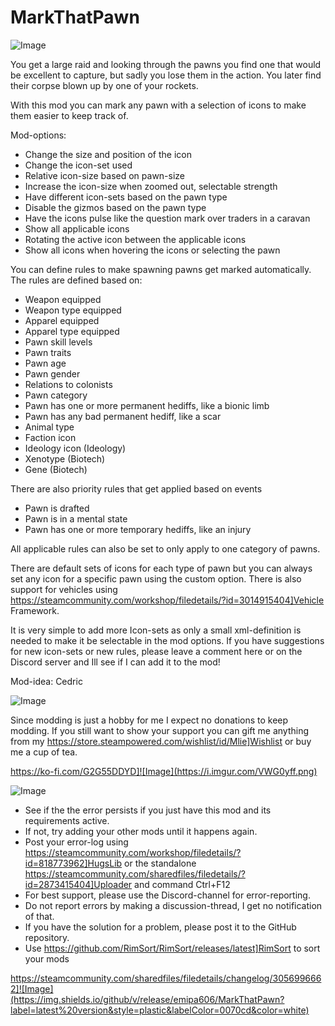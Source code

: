 # MarkThatPawn

![Image](https://i.imgur.com/iCj5o7O.png)


You get a large raid and looking through the pawns you find one that would be excellent to capture, but sadly you lose them in the action. You later find their corpse blown up by one of your rockets.

With this mod you can mark any pawn with a selection of icons to make them easier to keep track of.

Mod-options:


- Change the size and position of the icon
- Change the icon-set used 
- Relative icon-size based on pawn-size
- Increase the icon-size when zoomed out, selectable strength
- Have different icon-sets based on the pawn type
- Disable the gizmos based on the pawn type
- Have the icons pulse like the question mark over traders in a caravan
- Show all applicable icons
- Rotating the active icon between the applicable icons
- Show all icons when hovering the icons or selecting the pawn



You can define rules to make spawning pawns get marked automatically. The rules are defined based on:


- Weapon equipped
- Weapon type equipped
- Apparel equipped
- Apparel type equipped
- Pawn skill levels
- Pawn traits
- Pawn age
- Pawn gender
- Relations to colonists
- Pawn category
- Pawn has one or more permanent hediffs, like a bionic limb
- Pawn has any bad permanent hediff, like a scar
- Animal type
- Faction icon
- Ideology icon (Ideology)
- Xenotype (Biotech)
- Gene (Biotech)



There are also priority rules that get applied based on events


- Pawn is drafted
- Pawn is in a mental state
- Pawn has one or more temporary hediffs, like an injury



All applicable rules can also be set to only apply to one category of pawns.

There are default sets of icons for each type of pawn but you can always set any icon for a specific pawn using the custom option. There is also support for vehicles using https://steamcommunity.com/workshop/filedetails/?id=3014915404]Vehicle Framework.

It is very simple to add more Icon-sets as only a small xml-definition is needed to make it be selectable in the mod options. If you have suggestions for new icon-sets or new rules, please leave a comment here or on the Discord server and Ill see if I can add it to the mod!

Mod-idea: Cedric

![Image](https://i.imgur.com/Ds0rBAD.png)

Since modding is just a hobby for me I expect no donations to keep modding. If you still want to show your support you can gift me anything from my https://store.steampowered.com/wishlist/id/Mlie]Wishlist or buy me a cup of tea.

https://ko-fi.com/G2G55DDYD]![Image](https://i.imgur.com/VWG0yff.png)


![Image](https://i.imgur.com/5xwDG6H.png)



-  See if the the error persists if you just have this mod and its requirements active.
-  If not, try adding your other mods until it happens again.
-  Post your error-log using https://steamcommunity.com/workshop/filedetails/?id=818773962]HugsLib or the standalone https://steamcommunity.com/sharedfiles/filedetails/?id=2873415404]Uploader and command Ctrl+F12
-  For best support, please use the Discord-channel for error-reporting.
-  Do not report errors by making a discussion-thread, I get no notification of that.
-  If you have the solution for a problem, please post it to the GitHub repository.
-  Use https://github.com/RimSort/RimSort/releases/latest]RimSort to sort your mods



https://steamcommunity.com/sharedfiles/filedetails/changelog/3056996662]![Image](https://img.shields.io/github/v/release/emipa606/MarkThatPawn?label=latest%20version&style=plastic&labelColor=0070cd&color=white)


